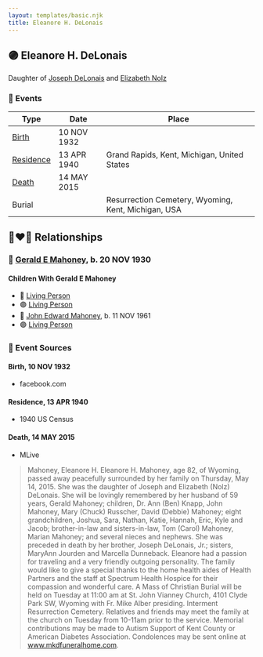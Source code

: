 ```yaml
---
layout: templates/basic.njk
title: Eleanore H. DeLonais
---
```

## 🟣 Eleanore H. DeLonais

Daughter of [Joseph DeLonais](/people/7/72748828) and [Elizabeth Nolz](/people/3/37387446)

### 📆 Events

Type | Date | Place
------ | ------ | ------
[Birth](#event-c80bb248-a67d-4b16-a5ed-eb0a811422d7) | 10 NOV 1932 |
[Residence](#event-6c67bfce-6974-4263-825e-9b11b94a2994) | 13 APR 1940 | Grand Rapids, Kent, Michigan, United States
[Death](#event-06ba4266-99eb-4a62-8600-8ded07473eec) | 14 MAY 2015 |
Burial |  | Resurrection Cemetery, Wyoming, Kent, Michigan, USA

## 👩‍❤️‍👨 Relationships

### 🔵 [Gerald E Mahoney](/people/1/10062624), b. 20 NOV 1930

#### Children With Gerald E Mahoney
* 🔵 [Living Person](/people/5/57716919)
* 🟣 [Living Person](/people/8/82431921)
* 🔵 [John Edward Mahoney](/people/2/20318131), b. 11 NOV 1961
* 🟣 [Living Person](/people/6/6203854)
### 📰 Event Sources

#### <a id="event-c80bb248-a67d-4b16-a5ed-eb0a811422d7"></a> Birth, 10 NOV 1932
* facebook.com

#### <a id="event-6c67bfce-6974-4263-825e-9b11b94a2994"></a> Residence, 13 APR 1940
* 1940 US Census

#### <a id="event-06ba4266-99eb-4a62-8600-8ded07473eec"></a> Death, 14 MAY 2015
* MLive
>   
  > Mahoney, Eleanore H. Eleanore H. Mahoney, age 82, of Wyoming, passed away peacefully surrounded by her family on Thursday, May 14, 2015. She was the daughter of Joseph and Elizabeth (Nolz) DeLonais. She will be lovingly remembered by her husband of 59 years, Gerald Mahoney; children, Dr. Ann (Ben) Knapp, John Mahoney, Mary (Chuck) Russcher, David (Debbie) Mahoney; eight grandchildren, Joshua, Sara, Nathan, Katie, Hannah, Eric, Kyle and Jacob; brother-in-law and sisters-in-law, Tom (Carol) Mahoney, Marian Mahoney; and several nieces and nephews. She was preceded in death by her brother, Joseph DeLonais, Jr.; sisters, MaryAnn Jourden and Marcella Dunneback. Eleanore had a passion for traveling and a very friendly outgoing personality. The family would like to give a special thanks to the home health aides of Health Partners and the staff at Spectrum Health Hospice for their compassion and wonderful care. A Mass of Christian Burial will be held on Tuesday at 11:00 am at St. John Vianney Church, 4101 Clyde Park SW, Wyoming with Fr. Mike Alber presiding. Interment Resurrection Cemetery. Relatives and friends may meet the family at the church on Tuesday from 10-11am prior to the service. Memorial contributions may be made to Autism Support of Kent County or American Diabetes Association. Condolences may be sent online at www.mkdfuneralhome.com.
